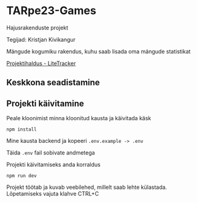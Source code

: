 # TARpe23-Games

Hajusrakenduste projekt

Tegijad: Kristjan Kivikangur

Mängude kogumiku rakendus, kuhu saab lisada oma mängude statistikat

[Projektihaldus - LiteTracker](https://app.litetracker.com/n/projects/2895db)

## Keskkona seadistamine


## Projekti käivitamine

Peale kloonimist minna kloonitud kausta ja käivitada käsk

`npm install`

Mine kausta backend ja kopeeri 
`.env.example -> .env`

Täida `.env` fail sobivate andmetega

Projekti käivitamiseks anda korraldus

`npm run dev`

Projekt töötab ja kuvab veebilehed, millelt saab lehte külastada.
Lõpetamiseks vajuta klahve CTRL+C